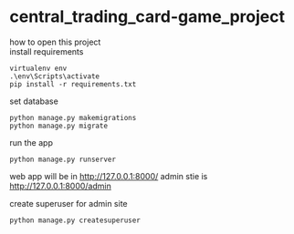 # central_trading_card-game_project
how to open this project <br /> 
install requirements <br /> 
```
virtualenv env
.\env\Scripts\activate
pip install -r requirements.txt
```
set database
```
python manage.py makemigrations
python manage.py migrate
```
run the app
```
python manage.py runserver
```
web app will be in http://127.0.0.1:8000/
admin stie is http://127.0.0.1:8000/admin

create superuser for admin site 
```
python manage.py createsuperuser
```

